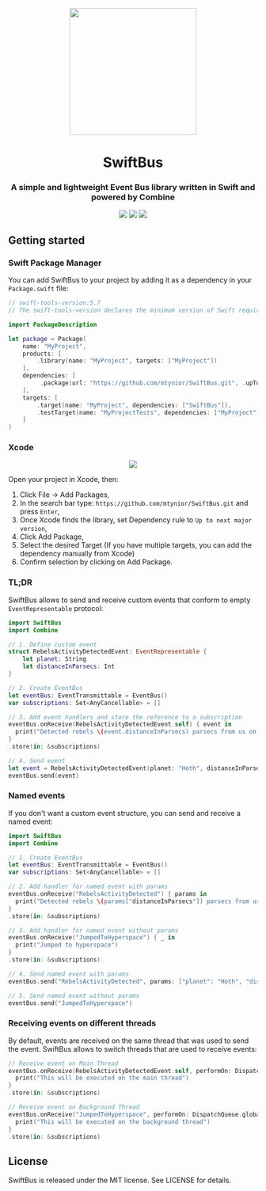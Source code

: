 <div align="center">
    <img src="https://user-images.githubusercontent.com/6362174/213769534-7ad3b0b9-31e0-4358-8bdf-79aa443a482a.png" height="256" />
    <h1>SwiftBus</h1>
    <h3>A simple and lightweight Event Bus library written in Swift and powered by Combine</h3>
</div>

<p align="center">
  <img src="https://img.shields.io/badge/language-Swift-orange" />
  <img src="https://img.shields.io/badge/Powered&nbsp;by-Combine-orange" />  
  <img src="https://img.shields.io/badge/license-MIT-blue.svg" />
</p>

## Getting started 

### Swift Package Manager
You can add SwiftBus to your project by adding it as a dependency in your `Package.swift` file:
```swift
// swift-tools-version:5.7
// The swift-tools-version declares the minimum version of Swift required to build this package.

import PackageDescription

let package = Package(
    name: "MyProject",
    products: [
        .library(name: "MyProject", targets: ["MyProject"])
    ],
    dependencies: [
         .package(url: "https://github.com/mtynior/SwiftBus.git", .upToNextMajor(from: "1.0.0")),
    ],
    targets: [
        .target(name: "MyProject", dependencies: ["SwiftBus"]),
        .testTarget(name: "MyProjectTests", dependencies: ["MyProject"])
    ]
)
```

### Xcode

<p align="center">
    <img src="https://res.cloudinary.com/mtynior/image/upload/v1634748957/development/match_xcode_oleolc.jpg">
</p>

Open your project in Xcode, then:
1. Click File -> Add Packages,
2. In the search bar type: `https://github.com/mtynior/SwiftBus.git` and press `Enter`,
3. Once Xcode finds the library, set Dependency rule to `Up to next major version`,
4. Click Add Package,
5. Select the desired Target (If you have multiple targets, you can add the dependency manually from Xcode)
6. Confirm selection by clicking on Add Package.

### TL;DR
SwiftBus allows to send and receive custom events that conform to empty `EventRepresentable` protocol:

```swift
import SwiftBus
import Combine

// 1. Define custom event
struct RebelsActivityDetectedEvent: EventRepresentable {
    let planet: String
    let distanceInParsecs: Int
}

// 2. Create EventBus
let eventBus: EventTransmittable = EventBus()
var subscriptions: Set<AnyCancellable> = []

// 3. Add event handlers and store the reference to a subscription
eventBus.onReceive(RebelsActivityDetectedEvent.self) { event in
  print("Detected rebels \(event.distanceInParsecs) parsecs from us on \(event.planet)")
}
.store(in: &subscriptions)

// 4. Send event
let event = RebelsActivityDetectedEvent(planet: "Hoth", distanceInParsecs: 12)
eventBus.send(event)
```

### Named events
If you don't want a custom event structure, you can send and receive a named event:

```swift
import SwiftBus
import Combine

// 1. Create EventBus
let eventBus: EventTransmittable = EventBus()
var subscriptions: Set<AnyCancellable> = []

// 2. Add handler for named event with params
eventBus.onReceive("RebelsActivityDetected") { params in
  print("Detected rebels \(params["distanceInParsecs"]) parsecs from us on \(params["planet"])")
}
.store(in: &subscriptions)

// 3. Add handler for named event without params
eventBus.onReceive("JumpedToHyperspace") { _ in
  print("Jumped to hyperspace")
}
.store(in: &subscriptions)

// 4. Send named event with params
eventBus.send("RebelsActivityDetected", params: ["planet": "Hoth", "distanceInParsecs": 12])

// 5. Send named event without params
eventBus.send("JumpedToHyperspace")
```

### Receiving events on different threads
By default, events are received on the same thread that was used to send the event.
SwiftBus allows to switch threads that are used to receive events:

```swift
// Receive event on Main Thread
eventBus.onReceive(RebelsActivityDetectedEvent.self, performOn: DispatchQueue.main) { _ in
  print("This will be executed on the main thread")
}
.store(in: &subscriptions)

// Receive event on Background Thread
eventBus.onReceive("JumpedToHyperspace", performOn: DispatchQueue.global(qos: .background) { _ in
  print("This will be executed on the background thread")
}
.store(in: &subscriptions)

```

## License
SwiftBus is released under the MIT license. See LICENSE for details.

